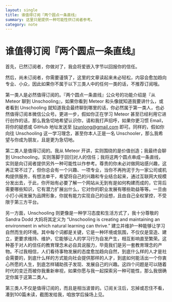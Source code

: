 ```yaml
---
layout: single
title: 谁值得订阅『两个圆点一条直线』
summary: 这里只是提供一种可能性供订阅者参考。
category: note
---
```


# 谁值得订阅『两个圆点一条直线』

首先，已然订阅者，你做对了，我会将爱嵌入字节以回报你的信任。

然后，尚未订阅者，你需要谨慎了，这里的文章读起来未必轻松，内容会愈加趋向专业、小众，因此如果你不属于以下三类人中的任何一类的话，不推荐订阅哦。

第一类人是必然值得订阅的。『两个圆点一条直线』公众号的功能介绍是『从 Meteor 聊到 Unschooling』，如果你看到 Meteor 和头像就知道我要讲什么，或者看到 Unschooling 就知道我会最终聊到哪里的话，你必然属于第一类人，也必然值得订阅本微信公众号。更进一步，假如你正在学习 Meteor 甚至已经利用它进行创作的话，那么我急切地希望认识你，请和我打声招呼，如果你更习惯 Email，将你的疑惑或 GitHub 地址发送至 <lizunlong@gmail.com> 即可。同样的，假如你向往 Unschooling 这一学习理念，甚至你本人正是一名 Unschooler，那么我希望与你成为朋友，且是更为急切地。

第二类人是值得订阅的。我从 Meteor 开讲，实则围绕的是价值创造；我最终会聊到 Unschooling，实则落脚于回归对人的信任；我将这两个圆点串成一条直线，实则是向订阅者提供另外一种可能性以作参考。尊贵的你未必对做网站感兴趣，这再正常不过了，但你总会有一个兴趣、一项专业，当你不再拘泥于为一家公司或机构提供服务，有想法单干，希望将自己的兴趣和专业结合起来，通过互联网大规模分发出去，于此，你开始有必要了解一个网站从无到有是如何构建而成的，它背后需要哪些知识，它有潜力扩展出什么，它对你的职业发展有哪些助益等等。一旦由小打小闹发展为品牌形象，你就有能力实现自己的设想，且由自己全权掌控，不受限于第三方平台。

另一方面，Unschooling 则更像是一种学习态度和生活方式了，我十分尊敬的 Sandra Dodd 大妈将其定义为 “Unschooling is creating and maintaining an environment in which natural learning can thrive.” 建立并维护一种能够让学习自然而生的环境。其中每个词都是关键，它是一种环境或氛围，不仅仅是营造、建立，更要求维持、维护，它能够让人的学习行为自发产生，相互影响直至繁荣。这种基于对人的信任的教育理念未必自具说服力，毕竟我们是另一套教育理念的产物。不过我相信，人们看待事物发展的态度愈加趋向自然，到底什么样的人才是社会需要的，到底什么样的方式能向社会提供那样的人才，到底如何能活出一个你衷心所愿的人生，到底怎样辅助孩子发现、发展自己的兴趣。这四个问题是可以随着时代的变迁而被你我重新审视，如果你愿与我一起探索另一种可能性，那么我很确定你属于这第二类人。

第三类人不仅是值得订阅的，而且是相当波普的。订阅关注后，忘掉或忍住不看，凑到100篇未读，截图发给我，咱放学后操场上见。
